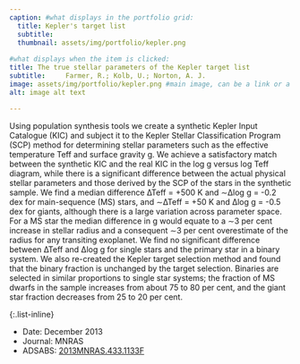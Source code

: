 ```yaml
---
caption: #what displays in the portfolio grid:
  title: Kepler's target list 
  subtitle: 
  thumbnail: assets/img/portfolio/kepler.png
  
#what displays when the item is clicked:
title: The true stellar parameters of the Kepler target list 
subtitle:     Farmer, R.; Kolb, U.; Norton, A. J.
image: assets/img/portfolio/kepler.png #main image, can be a link or a file in assets/img/portfolio
alt: image alt text

---
```

Using population synthesis tools we create a synthetic Kepler Input Catalogue (KIC) and subject it to the Kepler Stellar Classification Program (SCP) method for determining stellar parameters such as the effective temperature Teff and surface gravity g. We achieve a satisfactory match between the synthetic KIC and the real KIC in the log g versus log Teff diagram, while there is a significant difference between the actual physical stellar parameters and those derived by the SCP of the stars in the synthetic sample. We find a median difference ∆Teff = +500 K and ∼∆log g = -0.2 dex for main-sequence (MS) stars, and ∼∆Teff = +50 K and ∆log g = -0.5 dex for giants, although there is a large variation across parameter space. For a MS star the median difference in g would equate to a ∼3 per cent increase in stellar radius and a consequent ∼3 per cent overestimate of the radius for any transiting exoplanet. We find no significant difference between ∆Teff and ∆log g for single stars and the primary star in a binary system. We also re-created the Kepler target selection method and found that the binary fraction is unchanged by the target selection. Binaries are selected in similar proportions to single star systems; the fraction of MS dwarfs in the sample increases from about 75 to 80 per cent, and the giant star fraction decreases from 25 to 20 per cent. 

{:.list-inline} 
- Date: December 2013
- Journal: MNRAS
- ADSABS: [2013MNRAS.433.1133F](https://ui.adsabs.harvard.edu/abs/2013MNRAS.433.1133F/abstract)

